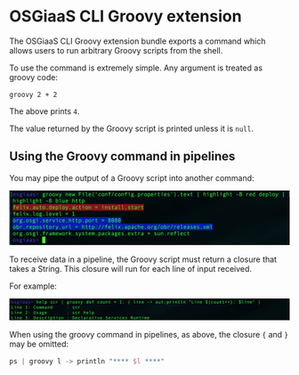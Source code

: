 # OSGiaaS CLI Groovy extension

The OSGiaaS CLI Groovy extension bundle exports a command which allows users to run arbitrary Groovy
scripts from the shell.

To use the command is extremely simple. Any argument is treated as groovy code:

```
groovy 2 + 2
```

The above prints `4`.

The value returned by the Groovy script is printed unless it is `null`.

## Using the Groovy command in pipelines

You may pipe the output of a Groovy script into another command:

![Groovy highlight file](images/groovy-highlight-file.png)

To receive data in a pipeline, the Groovy script must return a closure that takes a String.
This closure will run for each line of input received.

For example:

![Groovy Pipes](images/groovy-pipes.png)

When using the groovy command in pipelines, as above, the closure `{` and `}` may be omitted:

```groovy
ps | groovy l -> println "**** $l ****"
```

